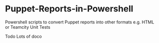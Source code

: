 Puppet-Reports-in-Powershell
============================

Powershell scripts to convert Puppet reports into other formats e.g. HTML or Teamcity Unit Tests


Todo
Lots of doco